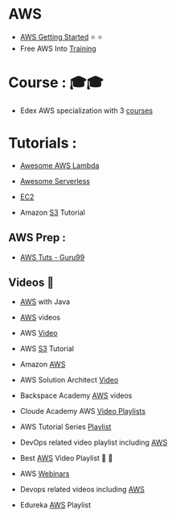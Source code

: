 # AWS

* [AWS Getting Started](https://aws.amazon.com/getting-started/tutorials/) :star: :star:
* Free AWS Into [Training](https://www.aws.training/)


# Course : :mortar_board::mortar_board:
* Edex AWS specialization with 3 [courses](https://www.edx.org/school/aws) 

# Tutorials : 
* [Awesome AWS Lambda](https://github.com/simplemerchant/awesome-aws-lambda)
* [Awesome Serverless](https://github.com/JustServerless/awesome-serverless)
* [EC2]( )


* Amazon [S3](https://www.javacodegeeks.com/2017/03/amazon-s3-tutorial.html) Tutorial



## AWS Prep :
* [AWS Tuts - Guru99](http://www.guru99.com/aws-tutorial.html)

## Videos :movie_camera:
* [AWS](https://www.youtube.com/playlist?list=PLfi5oI2EMygMD4xxZxHKwrPsz7g_uraQo) with Java
* [AWS](https://www.youtube.com/playlist?list=PL6TbWIxWsLY1_un_cd6xIyf4TAHxbqmDg) videos
* AWS [Video](https://www.youtube.com/playlist?list=PL2E934wazTBgxfwF_bFIPercCCqjz24fm)
* AWS [S3](https://www.youtube.com/playlist?list=PL9FS718jnHRwXyw27vTrrH2oGoKtsmy9d) Tutorial
* Amazon [AWS](https://www.youtube.com/playlist?list=PL50mYnndduIHbzf1cU8RWLynotzSiUaLi)
* AWS Solution Architect [Video](https://www.youtube.com/playlist?list=PL4ePDvEWFtXgD5QgImq1x23sImUL26OjN)

* Backspace Academy [AWS](https://www.youtube.com/channel/UCav3fsasRc5VOqvZiT5avgw/videos) videos
* Cloude Academy AWS [Video Playlists](https://www.youtube.com/channel/UCeRY0LppLWdxWAymRANTb0g/playlists)
* AWS Tutorial Series [Playlist](https://www.youtube.com/user/awstutorialseries/playlists)
* DevOps related video playlist including [AWS](https://www.youtube.com/channel/UCI18qgoLBgZlzhW8sbGg58g/playlists)

* Best [AWS](https://www.youtube.com/channel/UCP8SSDsTtyQ5hmlp04UFFvw/playlists) Video Playlist :high_brightness: :high_brightness:
* AWS [Webinars](https://www.youtube.com/user/AWSwebinars/playlists)
* Devops related videos including [AWS](https://www.youtube.com/user/intellipaaat/playlists?shelf_id=0&sort=dd&view=1)
* Edureka [AWS](https://www.youtube.com/playlist?list=PL9ooVrP1hQOFWxRJcGdCot7AgJu29SVV3) Playlist 
